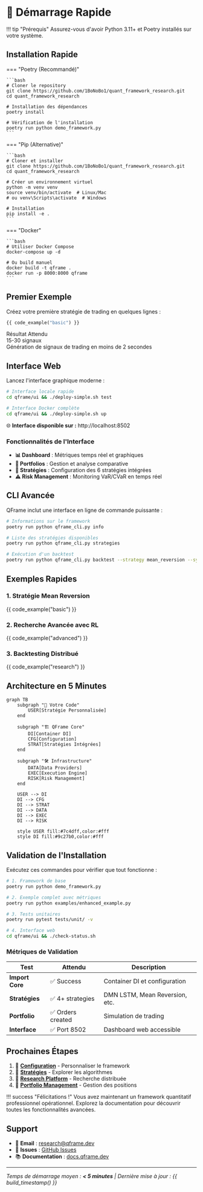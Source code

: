# 🚀 Démarrage Rapide

!!! tip "Prérequis"
    Assurez-vous d'avoir Python 3.11+ et Poetry installés sur votre système.

## Installation Rapide

=== "Poetry (Recommandé)"

    ```bash
    # Cloner le repository
    git clone https://github.com/1BoNoBo1/quant_framework_research.git
    cd quant_framework_research

    # Installation des dépendances
    poetry install

    # Vérification de l'installation
    poetry run python demo_framework.py
    ```

=== "Pip (Alternative)"

    ```bash
    # Cloner et installer
    git clone https://github.com/1BoNoBo1/quant_framework_research.git
    cd quant_framework_research

    # Créer un environnement virtuel
    python -m venv venv
    source venv/bin/activate  # Linux/Mac
    # ou venv\Scripts\activate  # Windows

    # Installation
    pip install -e .
    ```

=== "Docker"

    ```bash
    # Utiliser Docker Compose
    docker-compose up -d

    # Ou build manuel
    docker build -t qframe .
    docker run -p 8000:8000 qframe
    ```

## Premier Exemple

Créez votre première stratégie de trading en quelques lignes :

```python title="mon_premier_backtest.py"
{{ code_example("basic") }}
```

<div class="metric-card">
<div class="metric-title">Résultat Attendu</div>
<div class="metric-value">15-30 signaux</div>
Génération de signaux de trading en moins de 2 secondes
</div>

## Interface Web

Lancez l'interface graphique moderne :

```bash
# Interface locale rapide
cd qframe/ui && ./deploy-simple.sh test

# Interface Docker complète
cd qframe/ui && ./deploy-simple.sh up
```

🌐 **Interface disponible sur :** http://localhost:8502

### Fonctionnalités de l'Interface

- **📊 Dashboard** : Métriques temps réel et graphiques
- **📁 Portfolios** : Gestion et analyse comparative
- **🎯 Stratégies** : Configuration des 6 stratégies intégrées
- **⚠️ Risk Management** : Monitoring VaR/CVaR en temps réel

## CLI Avancée

QFrame inclut une interface en ligne de commande puissante :

```bash
# Informations sur le framework
poetry run python qframe_cli.py info

# Liste des stratégies disponibles
poetry run python qframe_cli.py strategies

# Exécution d'un backtest
poetry run python qframe_cli.py backtest --strategy mean_reversion --symbol BTCUSDT
```

## Exemples Rapides

### 1. Stratégie Mean Reversion

{{ code_example("basic") }}

### 2. Recherche Avancée avec RL

{{ code_example("advanced") }}

### 3. Backtesting Distribué

{{ code_example("research") }}

## Architecture en 5 Minutes

```mermaid
graph TB
    subgraph "🎯 Votre Code"
        USER[Stratégie Personnalisée]
    end

    subgraph "🏗️ QFrame Core"
        DI[Container DI]
        CFG[Configuration]
        STRAT[Stratégies Intégrées]
    end

    subgraph "🛠️ Infrastructure"
        DATA[Data Providers]
        EXEC[Execution Engine]
        RISK[Risk Management]
    end

    USER --> DI
    DI --> CFG
    DI --> STRAT
    DI --> DATA
    DI --> EXEC
    DI --> RISK

    style USER fill:#7c4dff,color:#fff
    style DI fill:#9c27b0,color:#fff
```

## Validation de l'Installation

Exécutez ces commandes pour vérifier que tout fonctionne :

```bash
# 1. Framework de base
poetry run python demo_framework.py

# 2. Exemple complet avec métriques
poetry run python examples/enhanced_example.py

# 3. Tests unitaires
poetry run pytest tests/unit/ -v

# 4. Interface web
cd qframe/ui && ./check-status.sh
```

### Métriques de Validation

| Test | Attendu | Description |
|------|---------|-------------|
| **Import Core** | ✅ Success | Container DI et configuration |
| **Stratégies** | ✅ 4+ strategies | DMN LSTM, Mean Reversion, etc. |
| **Portfolio** | ✅ Orders created | Simulation de trading |
| **Interface** | ✅ Port 8502 | Dashboard web accessible |

## Prochaines Étapes

1. 📖 **[Configuration](configuration.md)** - Personnaliser le framework
2. 🧠 **[Stratégies](../strategies/index.md)** - Explorer les algorithmes
3. 🔬 **[Research Platform](../research/overview.md)** - Recherche distribuée
4. 💼 **[Portfolio Management](../portfolio/management.md)** - Gestion des positions

!!! success "Félicitations !"
    Vous avez maintenant un framework quantitatif professionnel opérationnel.
    Explorez la documentation pour découvrir toutes les fonctionnalités avancées.

## Support

- 📧 **Email** : research@qframe.dev
- 🐛 **Issues** : [GitHub Issues](https://github.com/1BoNoBo1/quant_framework_research/issues)
- 📚 **Documentation** : [docs.qframe.dev](https://docs.qframe.dev)

---

*Temps de démarrage moyen : **< 5 minutes** | Dernière mise à jour : {{ build_timestamp() }}*